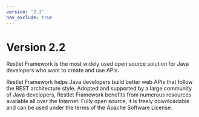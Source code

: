 ```yaml
---
version: '2.2'
nav_exclude: true
---
```

# Version 2.2

Restlet Framework is the most widely used open source solution for Java developers who want to create and use APIs.

Restlet Framework helps Java developers build better web APIs that follow the REST architecture style. Adopted and supported by a large community of Java developers, Restlet Framework benefits from numerous resources available all over the Internet. Fully open source, it is freely downloadable and can be used under the terms of the Apache Software License.

<!---
et après les liens vers les contenus de la doc, tutos, javadoc...
-->

